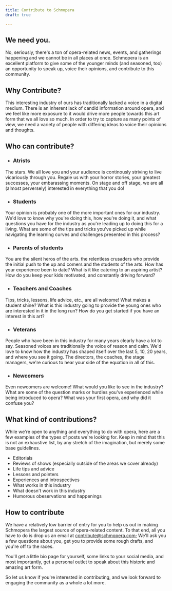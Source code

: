```yaml
---
title: Contribute to Schmopera
draft: true

---
```

## We need you.
No, seriously, there's a ton of opera-related news, events, and gatherings happening and we cannot be in all places at once. Schmopera is an excellent platform to give some of the younger minds (and seasoned, too) an opportunity to speak up, voice their opinions, and contribute to this community.

## Why Contribute?
This interesting industry of ours has traditionally lacked a voice in a digital medium. There is an inherent lack of candid information around opera, and we feel like more exposure to it would drive more people towards this art form that we all love so much. In order to try to capture as many points of view, we need a variety of people with differing ideas to voice their opinions and thoughts.

## Who can contribute?

- ### Atrists
The stars. We all love you and your audience is continously striving to live vicariously through you. Regale us with your horror stories, your greatest successes, your embarassing moments. On stage and off stage, we are all (almost perversely) interested in everything that you do!</li>

- ### Students
Your opinion is probably one of the more important ones for our industry. We'd love to know why you're doing this, how you're doing it, and what questions you have for the industry as you're leading up to doing this for a living. What are some of the tips and tricks you've picked up while navigating the learning curves and challenges presented in this process?

- ### Parents of students
You are the silent heros of the arts. the relentless crusaders who provide the initial push to the up and comers and the students of the arts. How has your experience been to date? What is it like catering to an aspiring artist? How do you keep your kids motivated, and constantly driving forward?

- ### Teachers and Coaches
Tips, tricks, lessons, life advice, etc., are all welcome! What makes a student shine? What is this industry going to provide the young ones who are interested in it in the long run? How do you get started if you have an interest in this art?

- ### Veterans
People who have been in this industry for many years clearly have a lot to say. Seasoned voices are traditionally the voice of reason and calm. We'd love to know how the industry has shaped itself over the last 5, 10, 20 years, and where you see it going. The directors, the coaches, the stage managers, we're curious to hear your side of the equation in all of this.

- ### Newcomers
Even newcomers are welcome! What would you like to see in the industry? What are some of the question marks or hurdles you've experienced while being introduced to opera? What was your first opera, and why did it confuse you?

## What kind of contributions?
While we're open to anything and everything to do with opera, here are a few examples of the types of posts we're looking for. Keep in mind that this is not an exhaustive list, by any stretch of the imagination, but merely some base guidelines.

- Editorials
- Reviews of shows (especially outside of the areas we cover already)
- Life tips and advice
- Lessons and pointers
- Experiences and introspectives
- What works in this industry
- What doesn't work in this industry
- Humorous obeservations and happenings

## How to contribute

We have a relatively low barrier of entry for you to help us out in making Schmopera the largest source of opera-related content. To that end, all you have to do is drop us an email at [contribute@schmopera.com](mailto:contribute@schmopera.com); We'll ask you a few questions about you, get you to provide some rough drafts, and you're off to the races.

You'll get a little bio page for yourself, some links to your social media, and most importantly, get a personal outlet to speak about this historic and amazing art form.

So let us know if you're interested in contributing, and we look forward to engaging the community as a whole a lot more.